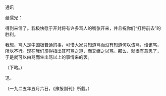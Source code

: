 通讯

  

蕴儒兄：

得到来信了。我极快慰于开封将有许多骂人的嘴张开来，并且祝你们“打将前去”的胜利。

我想，骂人是中国极普通的事，可惜大家只知道骂而没有知道何以该骂，谁该骂，所以不行。现在我们须得指出其可骂之道，而又继之以骂。那么，就很有意思了，于是就可以由骂而生出骂以上的事情来的罢。

（下略。）

  

迅。

（一九二五年五月六日，《豫报副刊》所载。）